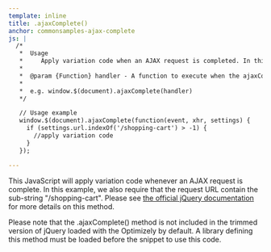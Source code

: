 ```yaml
---
template: inline
title: .ajaxComplete()
anchor: commonsamples-ajax-complete
js: |
  /*
   *  Usage
   *     Apply variation code when an AJAX request is completed. In this example, we also require the request URL contain the sub-string "/shopping-cart".
   *
   *  @param {Function} handler - A function to execute when the ajaxComplete event is triggered.
   *  
   *  e.g. window.$(document).ajaxComplete(handler)
   */

   // Usage example
   window.$(document).ajaxComplete(function(event, xhr, settings) {
     if (settings.url.indexOf('/shopping-cart') > -1) {
       //apply variation code
     }
   });

---
```


This JavaScript will apply variation code whenever an AJAX request is complete.  In this example, we also require that the request URL contain the sub-string "/shopping-cart".  Please see [the official jQuery documentation](http://api.jquery.com/ajaxcomplete/) for more details on this method.

Please note that the .ajaxComplete() method is not included in the trimmed version of jQuery loaded with the Optimizely by default.  A library defining this method must be loaded before the snippet to use this code.
